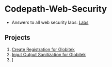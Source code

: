 # Codepath-Web-Security


* Answers to all web security labs: [Labs](https://github.com/sammanthp007/Web-Securities-Labs)

## Projects
1. [Create Registration for Globitek](https://github.com/sammanthp007/Globitek-CMS)
2. [Input Output Sanitization for Globitek](https://github.com/sammanthp007/php-input-output-sanitization)
3. [
